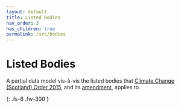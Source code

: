 ```yaml
---
layout: default
title: Listed Bodies
nav_order: 3
has_children: true
permalink: /src/bodies
---
```


# Listed Bodies

A partial data model vis-à-vis the listed bodies that <a href="https://www.legislation.gov.uk/ssi/2015/347/contents/made" target="_blank">Climate Change (Scotland) Order 2015</a>, and its <a href="https://www.legislation.gov.uk/ssi/2020/281/contents/made" target="_blank">amendment</a>, applies to.

{: .fs-6 .fw-300 }

<br>
<br>
<br>
<br>

